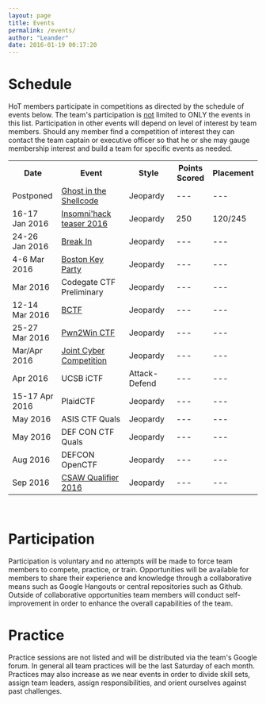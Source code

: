 ```yaml
---
layout: page
title: Events
permalink: /events/
author: "Leander"
date: 2016-01-19 00:17:20
---
```

# Schedule

HoT members participate in competitions as directed by the schedule of events below. The team's participation is <u>not</u> limited to ONLY the events in this list. Participation in other events will depend on level of interest by team members. Should any member find a competition of interest they can contact the team captain or executive officer so that he or she may gauge membership interest and build a team for specific events as needed.

<table width="100%">
<tr>
      <th width="20%">Date</th>
      <th width="30%">Event</th>
      <th width="20%">Style</th>
      <th width="15%">Points Scored</th>
      <th width="15%">Placement</th>
</tr>
<tr>
      <td>Postponed</td>
      <td><a href="http://ghostintheshellcode.com/">Ghost in the Shellcode</a></td>
      <td>Jeopardy</td>
      <td>---</td>
      <td>---</td>
</tr>
<tr>
      <td>16-17 Jan 2016</td>
      <td><a href="http://teaser.insomnihack.ch">Insomni'hack teaser 2016</a></td>
      <td>Jeopardy</td>
      <td>250</td>
      <td>120/245</td>
</tr>
<tr>
      <td>24-26 Jan 2016</td>
      <td><a href="https://felicity.iiit.ac.in/">Break In</a></td>
      <td>Jeopardy</td>
      <td>---</td>
      <td>---</td>
</tr>
<tr>
      <td>4-6 Mar 2016</td>
      <td><a href="http://bostonkeyparty.net">Boston Key Party</a></td>
      <td>Jeopardy</td>
      <td>---</td>
      <td>---</td>
</tr>
<tr>
      <td>Mar 2016</td>
      <td>Codegate CTF Preliminary</td>
      <td>Jeopardy</td>
      <td>---</td>
      <td>---</td>
</tr>
<tr>
      <td>12-14 Mar 2016</td>
      <td><a href="http://bctf.cn">BCTF</a></td>
      <td>Jeopardy</td>
      <td>---</td>
      <td>---</td>
</tr>
<tr>
      <td>25-27 Mar 2016</td>
      <td><a href="https://www.pwn2win.party/?lang=en">Pwn2Win CTF</a></td>
      <td>Jeopardy</td>
      <td>---</td>
      <td>---</td>
</tr>
<tr>
      <td>Mar/Apr 2016</td>
      <td><a href="http://jointcybercompetition.com">Joint Cyber Competition</a></td>
      <td>Jeopardy</td>
      <td>---</td>
      <td>---</td>
</tr>
<tr>
      <td>Apr 2016</td>
      <td>UCSB iCTF</td>
      <td>Attack-Defend</td>
      <td>---</td>
      <td>---</td>
</tr>
<tr>
      <td>15-17 Apr 2016</td>
      <td>PlaidCTF</td>
      <td>Jeopardy</td>
      <td>---</td>
      <td>---</td>
</tr>
<tr>
      <td>May 2016</td>
      <td>ASIS CTF Quals</td>
      <td>Jeopardy</td>
      <td>---</td>
      <td>---</td>
</tr>
<tr>
      <td>May 2016</td>
      <td>DEF CON CTF Quals</td>
      <td>Jeopardy</td>
      <td>---</td>
      <td>---</td>
</tr>
<tr>
      <td>Aug 2016</td>
      <td>DEFCON OpenCTF</td>
      <td>Jeopardy</td>
      <td>---</td>
      <td>---</td>
</tr>
<tr>
      <td>Sep 2016</td>
      <td><a href="https://ctf.isis.poly.edu/">CSAW Qualifier 2016</a></td>
      <td>Jeopardy</td>
      <td>---</td>
      <td>---</td>
</tr>
<p></table><br/></p>

# Participation

Participation is voluntary and no attempts will be made to force team members to compete, practice, or train. Opportunities will be available for members to share their experience and knowledge through a collaborative means such as Google Hangouts or central repositories such as Github. Outside of collaborative opportunities team members will conduct self-improvement in order to enhance the overall capabilities of the team.

# Practice

Practice sessions are not listed and will be distributed via the team's Google forum. In general all team practices will be the last Saturday of each month. Practices may also increase as we near events in order to divide skill sets, assign team leaders, assign responsibilities, and orient ourselves against past challenges.


